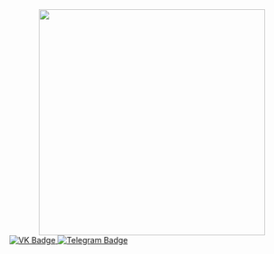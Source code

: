 <div id="header" align="center">
  <img src="https://media.giphy.com/media/bGgsc5mWoryfgKBx1u/giphy.gif" width="400"/>
</div>
<div id="badges">
  <a href="https://vk.com/severys01">
    <img src="https://img.shields.io/badge/VK-blue?logo=VK&logoColor=white" alt="VK Badge"/>
  </a>
  <a href="your-twitter-URL">
    <img src="https://t.me/golikovda" alt="Telegram Badge"/>
  </a>
</div>
